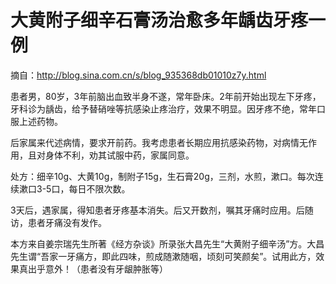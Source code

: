 # 大黄附子细辛石膏汤治愈多年龋齿牙疼一例

摘自：http://blog.sina.com.cn/s/blog_935368db01010z7y.html

 患者男，80岁，3年前脑出血致半身不遂，常年卧床。2年前开始出现左下牙疼，牙科诊为龋齿，给予替硝唑等抗感染止疼治疗，效果不明显。因牙疼不绝，常年口服上述药物。

   后家属来代述病情，要求开前药。我考虑患者长期应用抗感染药物，对病情无作用，且对身体不利，劝其试服中药，家属同意。

   处方：细辛10g、大黄10g，制附子15g，生石膏20g，三剂，水煎，漱口。每次连续漱口3-5口，每日不限次数。

   3天后，遇家属，得知患者牙疼基本消失。后又开数剂，嘱其牙痛时应用。后随访，患者牙痛没有发作。

   本方来自姜宗瑞先生所著《经方杂谈》所录张大昌先生“大黄附子细辛汤”方。大昌先生谓“吾家一牙痛方，即此四味，煎成随漱随咽，顷刻可笑颜矣”。试用此方，效果真出乎意外！（患者没有牙龈肿胀等）
